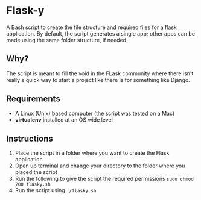 Flask-y
=======
A Bash script to create the file structure and required files for a flask application. By default, the script generates a single app; other apps can be made using the same folder structure, if needed.

Why?
----
The script is meant to fill the void in the FLask community where there isn't really a quick way to start a project like there is for something like Django. 

Requirements
------------
- A Linux (Unix) based computer (the script was tested on a Mac)
- **virtualenv** installed at an OS wide level

Instructions 
------------
1. Place the script in a folder where you want to create the Flask application
2. Open up terminal and change your directory to the folder where you placed the script
3. Run the following to give the script the required permissions ```sudo chmod 700 flasky.sh```
4. Run the script using ```./flasky.sh```
